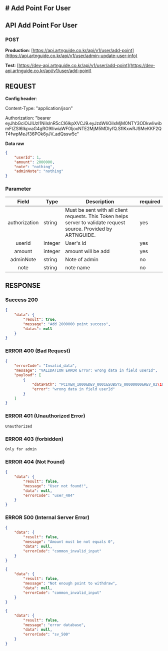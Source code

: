 ## # **Add Point For User**

## **API Add Point For User**

### **POST**

**Production**: [https://api.artnguide.co.kr/api/v1/user/add-point](https://api.artnguide.co.kr/api/v1/user/admin-update-user-info)

**Test**: [https://dev-api.artnguide.co.kr/api/v1/user/add-point](https://dev-api.artnguide.co.kr/api/v1/user/add-point)

## **REQUEST**

**Config header**:

Content-Type: "application/json"

Authorization: "bearer eyJhbGciOiJIUzI1NiIsInR5cCI6IkpXVCJ9.eyJzdWIiOiIxMjM0NTY3ODkwIiwibmFtZSI6IkpvaG4gRG9lIiwiaWF0IjoxNTE2MjM5MDIyfQ.SflKxwRJSMeKKF2QT4fwpMeJf36POk6yJV_adQssw5c"

**Data raw**

```json
{
    "userId": 1,
    "amount": 2000000,
    "note": "nothing",
    "adminNote": "nothing"
}
```

### **Parameter**

|     Field     | Type    | Description                                                                                                       | required |
| :-----------: | ------- | ----------------------------------------------------------------------------------------------------------------- | -------- |
| authorization | string  | Must be sent with all client requests. This Token helps server to validate request source. Provided by ARTNGUIDE. | yes      |
|    userId     | integer | User's id                                                                                                         | yes      |
|    amount     | integer | amount will be add                                                                                                | yes      |
|   adminNote   | string  | Note of admin                                                                                                     | no       |
|     note      | string  | note name                                                                                                         | no       |

## **RESPONSE**

### **Success 200**

```json
{
    "data": {
        "result": true,
        "message": "Add 2000000 point success",
        "datas": null
    }
}
```

### **ERROR 400 (Bad Request)**

```json
{
    "errorCode": "Invalid_data",
    "message": "VALIDATION ERROR Error: wrong data in field userId",
    "payload": [
        {
            "dataPath": "PCIVEN_1000&DEV_0001&SUBSYS_00000000&REV_02\1&08",
            "error": "wrong data in field userId"
        }
    ]
}
```

### **ERROR 401 (Unauthorized Error)**

```
Unauthorized
```

### **ERROR 403 (forbidden)**

```text
Only for admin
```

### **ERROR 404 (Not Found)**

```json
{
    "data": {
        "result": false,
        "message": "User not found!",
        "data": null,
        "errorCode": "user_404"
    }
}
```

### **ERROR 500 (Internal Server Error)**

```json
{
    "data": {
        "result": false,
        "message": "Amount must be not equals 0",
        "data": null,
        "errorCode": "common_invalid_input"
    }
}
```

```json
{
    "data": {
        "result": false,
        "message": "Not enough point to withdraw",
        "data": null,
        "errorCode": "common_invalid_input"
    }
}
```

```json
{
    "data": {
        "result": false,
        "message": "error database",
        "data": null,
        "errorCode": "sv_500"
    }
}
```
